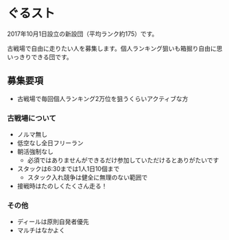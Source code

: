 # ぐるスト

2017年10月1日設立の新設団（平均ランク約175）です。

古戦場で自由に走りたい人を募集します。個人ランキング狙いも箱掘り自由に思いっきりできる団です。

## 募集要項

- 古戦場で毎回個人ランキング2万位を狙うくらいアクティブな方

### 古戦場について

* ノルマ無し
* 低空なし全日フリーラン
* 朝活強制なし
  * 必須ではありませんができるだけ参加していただけるとありがたいです
* スタックは6:30までは1人1日10個まで
  * スタック入れ競争は健全に無理のない範囲で
* 接戦時はたのしくたくさん走る！

### その他

* ディールは原則自発者優先
* マルチはなかよく
